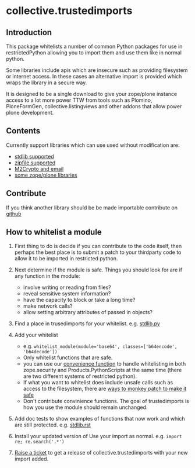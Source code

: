 collective.trustedimports
=========================

Introduction
------------

This package whitelists a number of common Python packages for use in
restrictedPython allowing you to import them and use them like in normal python.

Some libraries include apis which are insecure such as providing filesystem or
internet access.
In these cases an alternative import is provided which wraps the library in
a secure way.

It is designed to be a single download to give your zope/plone instance access
to a lot more power TTW from tools such as
Plomino, PloneFormGen, collective.listingviews and other addons that allow
power plone development.

Contents
--------

Currently support libraries which can use used without modification are:

- [stdlib supported](collective/trustedimports/stdlib.rst)
- [zipfile supported](collective/trustedimports/safezipfile.rst)
- [M2Crypto and email](collective/trustedimports/trustedemail.rst)
- [some zope/plone libraries](collective/trustedimports/plone.rst)

Contribute
----------
If you think another library should be be made importable contribute on
[github](https://github.com/collective/collective.trustedimports)

How to whitelist a module
-------------------------

1. First thing to do is decide if you can contribute to the code itself, then perhaps the best place is to submit a patch to your thirdparty code to allow it to be imported in restricted python.

2. Next determine if the module is safe. Things you should look for are if any function in the module:
   - involve writing or reading from files?
   - reveal sensitive system information?
   - have the capacity to block or take a long time?
   - make network calls?
   - allow setting arbitrary attributes of passed in objects?
   
3. Find a place in trusedimports for your whitelist. e.g. [stdlib.py](collective/trustedimports/stdlib.py)

4. Add your whitelist
   - e.g. ```whitelist_module(module='base64', classes=['b64encode', 'b64decode'])```
   - Only whitelist functions that are safe.
   - you can use our [convenience function](https://github.com/collective/collective.trustedimports/blob/master/collective/trustedimports/util.py#L9) to handle whitelisting in both zope.security and Products.PythonScripts at the same time (there are two different systems of restricted python).
   - If what you want to whitelist does include unsafe calls such as access to the filesystem, there are [ways to monkey patch to make it safe](https://github.com/collective/collective.trustedimports/blob/master/collective/trustedimports/safezipfile.py#L58)
   - Don't contribute convinience functions. The goal of trustedimports is how you use the module should remain unchanged.
  
5. Add doc tests to show examples of functions that now work and which are still protected. e.g. [stdlib.rst](collective/trustedimports/stdlib.rst)

6. Install your updated version of Use your import as normal. e.g. ```import re; re.search('.*')```

7. [Raise a ticket](https://github.com/collective/collective.trustedimports/issues) to get a release of collective.trustedimports with your new import added.




